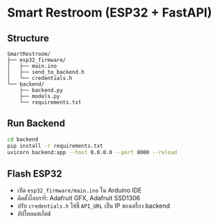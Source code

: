 # Smart Restroom (ESP32 + FastAPI)

## Structure
```
SmartRestroom/
├── esp32_firmware/
│   ├── main.ino
│   ├── send_to_backend.h
│   └── credentials.h
└── backend/
    ├── backend.py
    ├── models.py
    └── requirements.txt
```

## Run Backend
```bash
cd backend
pip install -r requirements.txt
uvicorn backend:app --host 0.0.0.0 --port 8000 --reload
```

## Flash ESP32
- เปิด `esp32_firmware/main.ino` ใน Arduino IDE
- ติดตั้งไลบรารี: Adafruit GFX, Adafruit SSD1306
- ปรับ `credentials.h` ให้ชี้ `API_URL` เป็น IP ของเครื่อง backend
- อัปโหลดสเก็ตช์
